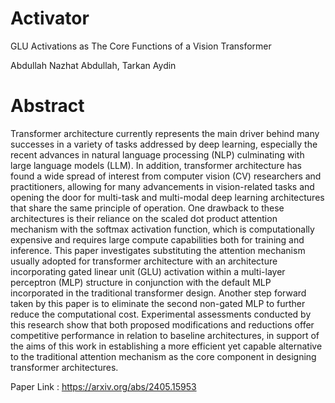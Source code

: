 # Activator

GLU Activations as The Core Functions of a Vision Transformer 

Abdullah Nazhat Abdullah, Tarkan Aydin

# Abstract
Transformer architecture currently represents the main driver behind many successes in a variety of tasks addressed by deep learning, especially the recent advances in natural language processing (NLP) culminating with large language models (LLM). In addition, transformer architecture has found a wide spread of interest from computer vision (CV) researchers and practitioners, allowing for many advancements in vision-related tasks and opening the door for multi-task and multi-modal deep learning architectures that share the same principle of operation. One drawback to these architectures is their reliance on the scaled dot product attention mechanism with the softmax activation function, which is computationally expensive and requires large compute capabilities both for training and inference. This paper investigates substituting the attention mechanism usually adopted for transformer architecture with an architecture incorporating gated linear unit (GLU) activation within a multi-layer perceptron (MLP) structure in conjunction with the default MLP incorporated in the traditional transformer design. Another step forward taken by this paper is to eliminate the second non-gated MLP to further reduce the computational cost. Experimental assessments conducted by this research show that both proposed modifications and reductions offer competitive performance in relation to baseline architectures, in support of the aims of this work in establishing a more efficient yet capable alternative to the traditional attention mechanism as the core component in designing transformer architectures.

Paper Link : https://arxiv.org/abs/2405.15953
